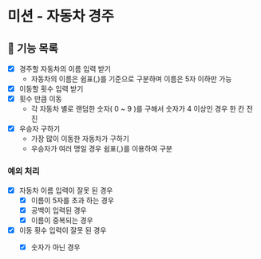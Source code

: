 # 미션 - 자동차 경주

## 🚀 기능 목록

- [x] 경주할 자동차의 이름 입력 받기
  - 자동차의 이름은 쉼표(,)를 기준으로 구분하며 이름은 5자 이하만 가능
- [x] 이동할 횟수 입력 받기
- [x] 횟수 만큼 이동
  - 각 자동차 별로 랜덤한 숫자( 0 ~ 9 )를 구해서 숫자가 4 이상인 경우 한 칸 전진
- [x] 우승자 구하기
  - 가장 많이 이동한 자동차가 구하기
  - 우승자가 여러 명일 경우 쉼표(,)를 이용하여 구분

### 예외 처리
  - [x] 자동차 이름 입력이 잘못 된 경우
    - [x] 이름이 5자를 초과 하는 경우
    - [x] 공백이 입력된 경우
    - [x] 이름이 중복되는 경우
  - [x] 이동 횟수 입력이 잘못 된 경우
    - [x] 숫자가 아닌 경우

